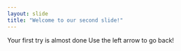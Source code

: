 ```yaml
---
layout: slide
title: "Welcome to our second slide!"
---
```

Your first try is almost done
Use the left arrow to go back!
